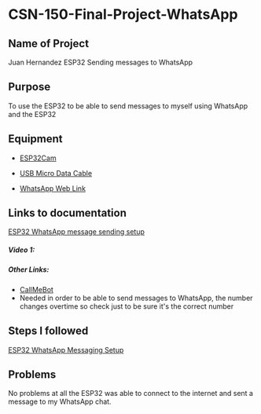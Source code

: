 # CSN-150-Final-Project-WhatsApp

## Name of Project
Juan Hernandez ESP32 Sending messages to WhatsApp

## Purpose
To use the ESP32 to be able to send messages to myself using WhatsApp and the ESP32

## Equipment
* [ESP32Cam](https://www.amazon.com/Aideepen-ESP32-CAM-Bluetooth-ESP32-CAM-MB-Arduino/dp/B08P2578LV/ref=sr_1_3?crid=4FY0ECFW0ZX7&keywords=ESP32+Cam&qid=1678902050&sprefix=esp32+cam%2Caps%2C240&sr=8-3)

* [USB Micro Data Cable](https://www.amazon.com/AmazonBasics-Male-Micro-Cable-Black/dp/B0711PVX6Z/ref=sr_1_1_sspa?keywords=micro+usb+data+cable&qid=1678902214&sprefix=Micro+USB+data+%2Caps%2C89&sr=8-1-spons&psc=1&spLa=ZW5jcnlwdGVkUXVhbGlmaWVyPUFaU0NaUVZHU1RFUlAmZW5jcnlwdGVkSWQ9QTA3NTA4MDVFVERCS01HVlgxM1YmZW5jcnlwdGVkQWRJZD1BMDE4NTE1NTIwWUdONkdWSzU1M1Amd2lkZ2V0TmFtZT1zcF9hdGYmYWN0aW9uPWNsaWNrUmVkaXJlY3QmZG9Ob3RMb2dDbGljaz10cnVl)

* [WhatsApp Web Link](https://www.whatsapp.com/)
## Links to documentation
[ESP32 WhatsApp message sending setup](https://randomnerdtutorials.com/esp32-send-messages-whatsapp/)
##### Video 1: 

##### Other Links: 
* [CallMeBot](https://www.callmebot.com/blog/free-api-whatsapp-messages/)
* Needed in order to be able to send messages to WhatsApp, the number changes overtime so check just to be sure it's the correct number

## Steps I followed
[ESP32 WhatsApp Messaging Setup](https://randomnerdtutorials.com/esp32-send-messages-whatsapp/)

## Problems
  No problems at all the ESP32 was able to connect to the internet and sent a message to my WhatsApp chat.
